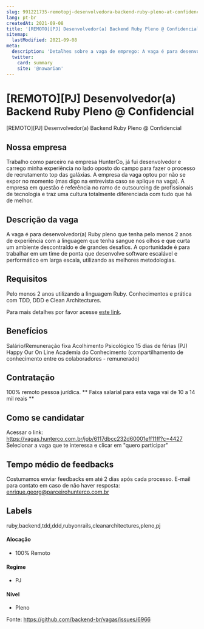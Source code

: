 ```yaml
---
slug: 991221735-remotopj-desenvolvedora-backend-ruby-pleno-at-confidencial
lang: pt-br
createdAt: 2021-09-08
title: '[REMOTO][PJ] Desenvolvedor(a) Backend Ruby Pleno @ Confidencial - Vaga de Emprego'
sitemap:
  lastModified: 2021-09-08
meta:
  description: 'Detalhes sobre a vaga de emprego: A vaga é para desenvolvedor(a) Ruby pleno que tenha pelo menos 2 anos de experiência com a linguagem que tenha sangue nos olhos e que curta um ambiente descontraído e de grandes desafios. A oportunidade é para trabalhar em um time de ponta que desenvolve software escalável e performático em larga escala, utilizando as melhores metodologias.'
  twitter:
    card: summary
    site: '@nawarian'
---
```


# [REMOTO][PJ] Desenvolvedor(a) Backend Ruby Pleno @ Confidencial

[REMOTO][PJ] Desenvolvedor(a) Backend Ruby Pleno @ Confidencial

## Nossa empresa

Trabalho como parceiro na empresa HunterCo, já fui desenvolvedor e carrego minha experiência no lado oposto do campo para fazer o processo de recrutamento top das galáxias.
A empresa da vaga optou por não se expor no momento (mas digo na entrevista caso se aplique na vaga). A empresa em questão é referência no ramo de outsourcing de profissionais de tecnologia e traz uma cultura totalmente diferenciada com tudo que há de melhor.

## Descrição da vaga

A vaga é para desenvolvedor(a) Ruby pleno que tenha pelo menos 2 anos de experiência com a linguagem que tenha sangue nos olhos e que curta um ambiente descontraído e de grandes desafios. A oportunidade é para trabalhar em um time de ponta que desenvolve software escalável e performático em larga escala, utilizando as melhores metodologias.

## Requisitos

Pelo menos 2 anos utilizando a linguagem Ruby.
Conhecimentos e prática com TDD, DDD e Clean Architectures.

Para mais detalhes por favor acesse [este link](https://vagas.hunterco.com.br/job/6117dbcc232d60001eff11ff?c=4427).

## Benefícios

Salário/Remuneração fixa
Acolhimento Psicológico
15 dias de férias (PJ)
Happy Our On Line
Academia do Conhecimento (compartilhamento de conhecimento entre os colaboradores - remunerado)

## Contratação

100% remoto pessoa jurídica.
** Faixa salarial para esta vaga vai de 10 a 14 mil reais **

## Como se candidatar

Acessar o link: https://vagas.hunterco.com.br/job/6117dbcc232d60001eff11ff?c=4427
Selecionar a vaga que te interessa e clicar em "quero participar"

## Tempo médio de feedbacks

Costumamos enviar feedbacks em até 2 dias após cada processo.
E-mail para contato em caso de não haver resposta: enrique.georg@parceirohunterco.com.br

## Labels
ruby,backend,tdd,ddd,rubyonrails,cleanarchitectures,pleno,pj

#### Alocação
- 100% Remoto

#### Regime
- PJ

#### Nível
- Pleno

Fonte: https://github.com/backend-br/vagas/issues/6966